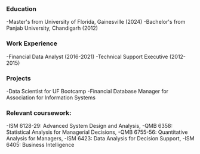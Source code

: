 

### Education
-Master's from University of Florida, Gainesville (2024)
-Bachelor's from Panjab University, Chandigarh (2012)

### Work Experience
-Financial Data Analyst (2016-2021)
-Technical Support Executive (2012-2015)

### Projects
-Data Scientist for UF Bootcamp
-Financial Database Manager for Association for Information Systems

### Relevant coursework: 
-ISM 6128-29:   Advanced System Design and Analysis,
-QMB 6358:      Statistical Analysis for Managerial Decisions, 
-QMB 6755-56: 	 Quantitative Analysis for Managers, 
-ISM 6423: 		   Data Analysis for Decision Support, 
-ISM 6405: 		   Business Intelligence


 
